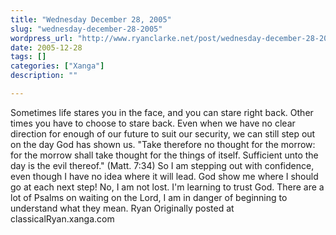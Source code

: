 ```yaml
---
title: "Wednesday December 28, 2005"
slug: "wednesday-december-28-2005"
wordpress_url: "http://www.ryanclarke.net/post/wednesday-december-28-2005/"
date: 2005-12-28
tags: []
categories: ["Xanga"]
description: ""

---
```


Sometimes life stares you in the face, and you can stare right back. Other times you have to choose to stare back.
 Even when we have no clear direction for enough of our future to suit our security, we can still step out on the day God has shown us. "Take therefore no thought for the morrow: for the morrow shall take thought for the things of itself. Sufficient unto the day is the evil thereof." (Matt. 7:34) So I am stepping out with confidence, even though I have no idea where it will lead. God show me where I should go at each next step!
 No, I am not lost. I'm learning to trust God. There are a lot of Psalms on waiting on the Lord, I am in danger of beginning to understand what they mean.
 Ryan
Originally posted at classicalRyan.xanga.com
